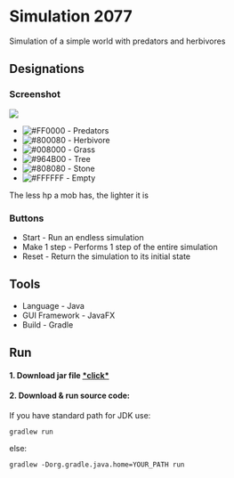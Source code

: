 # Simulation 2077
Simulation of a simple world with predators and herbivores



## Designations

### Screenshot

![](https://media.giphy.com/media/x5U7m5RSlwAIxkOLgb/giphy.gif)

- ![#FF0000](https://via.placeholder.com/15/FF0000/000000?text=+) - Predators
- ![#800080](https://via.placeholder.com/15/800080/000000?text=+) - Herbivore
- ![#008000](https://via.placeholder.com/15/008000/000000?text=+) - Grass
- ![#964B00](https://via.placeholder.com/15/964B00/000000?text=+) - Tree
- ![#808080](https://via.placeholder.com/15/808080/000000?text=+) - Stone
- ![#FFFFFF](https://via.placeholder.com/15/FFFFFF/000000?text=+) - Empty

The less hp a mob has, the lighter it is

### Buttons

- Start - Run an endless simulation
- Make 1 step - Performs 1 step of the entire simulation
- Reset - Return the simulation to its initial state


## Tools

- Language - Java
- GUI Framework - JavaFX
- Build - Gradle

## Run

#### 1. Download jar file [*click\*](https://github.com/AlexOneTrek/simulation2077/releases)
#### 2. Download & run source code: 
If you have standard path for JDK use:

```gradlew run```

else:

```gradlew -Dorg.gradle.java.home=YOUR_PATH run```